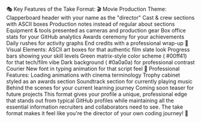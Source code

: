 

🎭 Key Features of the Take Format:
🎬 Movie Production Theme:
Clapperboard header with your name as the "director"
Cast & crew sections with ASCII boxes
Production notes instead of regular about sections
Equipment & tools presented as cameras and production gear
Box office stats for your GitHub analytics
Awards ceremony for your achievements
Daily rushes for activity graphs
End credits with a professional wrap-up
🎨 Visual Elements:
ASCII art boxes for that authentic film slate look
Progress bars showing your skill levels
Green matrix-style color scheme (
#00ff41) for that tech/film vibe
Dark background (
#0a0a0a) for professional contrast
Courier New font in typing animation for that script feel
🎯 Professional Features:
Loading animations with cinema terminology
Trophy cabinet styled as an awards section
Soundtrack section for currently playing music
Behind the scenes for your current learning journey
Coming soon teaser for future projects
This format gives your profile a unique, professional edge that stands out from typical GitHub profiles while maintaining all the essential information recruiters and collaborators need to see. The take format makes it feel like you're the director of your own coding journey! 🚀


